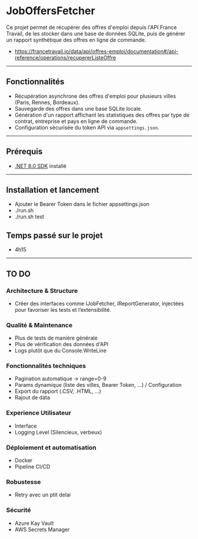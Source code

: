 # JobOffersFetcher

Ce projet permet de récupérer des offres d'emploi depuis l'API France Travail, de les stocker dans une base de données SQLite, puis de générer un rapport synthétique des offres en ligne de commande.  
- https://francetravail.io/data/api/offres-emploi/documentation#/api-reference/operations/recupererListeOffre

---

## Fonctionnalités

- Récupération asynchrone des offres d'emploi pour plusieurs villes (Paris, Rennes, Bordeaux).
- Sauvegarde des offres dans une base SQLite locale.
- Génération d'un rapport affichant les statistiques des offres par type de contrat, entreprise et pays en ligne de commande.
- Configuration sécurisée du token API via `appsettings.json`.

---

## Prérequis

- [.NET 8.0 SDK](https://dotnet.microsoft.com/en-us/download/dotnet/8.0) installé

---

## Installation et lancement

- Ajouter le Bearer Token dans le fichier appsettings.json
- ./run.sh
- ./run.sh test

## Temps passé sur le projet

- 4h15

---

## TO DO 

### Architecture & Structure

- Créer des interfaces comme IJobFetcher, IReportGenerator, injectées pour favoriser les tests et l’extensibilité.

### Qualité & Maintenance

- Plus de tests de manière générale
- Plus de vérification des données d'API
- Logs plutôt que du Console.WriteLine

### Fonctionnalités techniques

- Pagination automatique -> range=0-9
- Params dynamique (liste des villes, Bearer Token, ...) / Configuration
- Export du rapport (.CSV, .HTML, ...)
- Rajout de data

### Experience Utilisateur

- Interface 
- Logging Level (Silencieux, verbeux)

### Déploiement et automatisation

- Docker
- Pipeline CI/CD

### Robustesse

- Retry avec un ptit delai

### Sécurité

- Azure Kay Vault
- AWS Secrets Manager